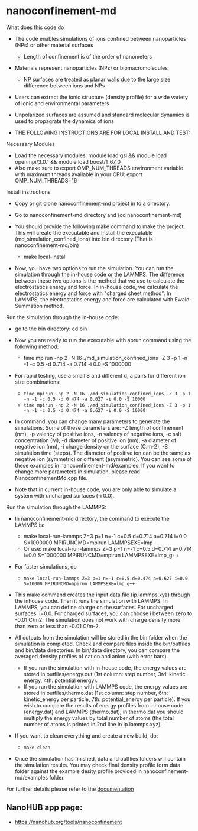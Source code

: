 # nanoconfinement-md

What does this code do
* The code enables simulations of ions confined between nanoparticles (NPs) or other material surfaces
    * Length of confinement is of the order of nanometers
* Materials represent nanoparticles (NPs) or biomacromolecules
    * NP surfaces are treated as planar walls due to the large size difference between ions and NPs
* Users can extract the ionic structure (density profile) for a wide variety of ionic and environmental parameters
* Unpolarized surfaces are assumed and standard molecular dynamics is used to propagrate the dynamics of ions

* THE FOLLOWING INSTRUCTIONS ARE FOR LOCAL INSTALL AND TEST:

Necessary Modules

* Load the necessary modules: module load gsl && module load openmpi/3.0.1 && module load boost/1_67_0
* Also make sure to export OMP_NUM_THREADS environment variable with maximum threads available in your CPU: export OMP_NUM_THREADS=16

Install instructions

* Copy or git clone nanoconfinement-md project in to a directory.
* Go to nanoconfinement-md directory and (cd nanoconfinement-md)
* You should provide the following make command to make the project. This will create the executable and Install the executable (md_simulation_confined_ions) into bin directory (That is nanoconfinement-md/bin)
   * make local-install

* Now, you have two options to run the simulation. You can run the simulation through the in-house code or the LAMMPS. The difference between these two options is the method that we use to calculate the electrostatics energy and force. In in-house code, we calculate the electrostatics energy and force with "charged sheet method". In LAMMPS, the electrostatics energy and force are calculated with Ewald-Summation method.

Run the simulation through the in-house code:

* go to the bin directory: cd bin

* Now you are ready to run the executable with aprun command using the following method: 
   * time mpirun -np 2 -N 16 ./md_simulation_confined_ions -Z 3 -p 1 -n -1 -c 0.5 -d 0.714 -a 0.714 -i 0.0 -S 1000000
* For rapid testing, use a small S and different d, a pairs for different ion size combinations:
   * ```time mpirun -np 2 -N 16 ./md_simulation_confined_ions -Z 3 -p 1 -n -1 -c 0.5 -d 0.474 -a 0.627 -i 0.0 -S 10000```
   * ```time mpirun -np 2 -N 16 ./md_simulation_confined_ions -Z 3 -p 1 -n -1 -c 0.5 -d 0.474 -a 0.627 -i 0.0 -S 10000```
* In command, you can change many parameters to generate the simulations. Some of these parameters are: -Z length of confinement (nm), -p valency of positive ions, -n valency of negative ions, -c salt concentration (M), -d diameter of positive ion (nm), -a diameter of negative ion (nm), -i charge density on the surface (C.m-2), -S simulation time (steps). The diameter of positive ion can be the same as negative ion (symmetric) or different (asymmetric). You can see some of these examples in nanoconfinement-md/examples. If you want to change more parameters in simulation, please read NanoconfinementMd.cpp file.
* Note that in current in-house code, you are only able to simulate a system with uncharged surfaces (-i 0.0).

Run the simulation through the LAMMPS:

* In nanoconfinement-md directory, the command to execute the LAMMPS is: 
   * make local-run-lammps Z=3 p=1 n=-1 c=0.5 d=0.714 a=0.714 i=0.0 S=1000000 MPIRUNCMD=mpirun LAMMPSEXE=lmp
   * Or use: make local-run-lammps Z=3 p=1 n=-1 c=0.5 d=0.714 a=0.714 i=0.0 S=1000000 MPIRUNCMD=mpirun LAMMPSEXE=lmp_g++
* For faster simulations, do
   * ```make local-run-lammps Z=3 p=1 n=-1 c=0.5 d=0.474 a=0.627 i=0.0 S=10000 MPIRUNCMD=mpirun LAMMPSEXE=lmp_g++```
* This make command creates the input data file (ip.lammps.xyz) through the inhouse code. Then it runs the simulation with LAMMPS. In LAMMPS, you can define charge on the surfaces. For uncharged surfaces: i=0.0. For charged surfaces, you can choose i between zero to -0.01 C/m2. The simulation does not work with charge density more than zero or less than -0.01 C/m-2.

* All outputs from the simulation will be stored in the bin folder when the simulation is completed. Check and compare files inside the bin/outfiles and bin/data directories. In bin/data directory, you can compare the averaged density profiles of cation and anion (with error bars). 
   * If you ran the simulation with in-house code, the energy values are stored in outfiles/energy.out (1st column: step number, 3rd: kinetic energy, 4th: potential energy). 
   * If you ran the simulation with LAMMPS code, the energy values are stored in outfiles/thermo.dat (1st column: step number, 6th: kinetic_energy per particle, 7th: potential_energy per particle). If you wish to compare the results of energy profiles from inhouse code (energy.dat) and LAMMPS (thermo.dat), in thermo.dat you should multiply the energy values by total number of atoms (the total number of atoms is printed in 2nd line in ip.lammps.xyz).

* If you want to clean everything and create a new build, do: 
   * ```make clean```
* Once the simulation has finished, data and outflies folders will contain the simulation results. You may check final density profile form data folder against the example desity profile provided in nanoconfinement-md/examples folder.

For further details please refer to the [documentation](https://softmaterialslab.github.io/nanoconfinement-md/)

## NanoHUB app page:
* https://nanohub.org/tools/nanoconfinement
